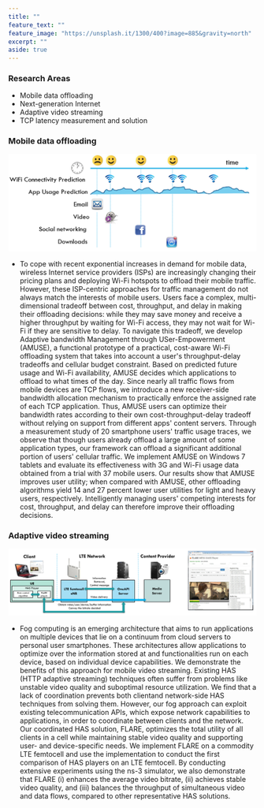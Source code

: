 ```yaml
---
title: ""
feature_text: ""
feature_image: "https://unsplash.it/1300/400?image=885&gravity=north"
excerpt: ""
aside: true
---
```

### Research Areas
* Mobile data offloading
* Next-generation Internet
* Adaptive video streaming
* TCP latency measurement and solution 

### Mobile data offloading
![amuse](assets/amuse.png "")
* To cope with recent exponential increases in demand for mobile data, wireless Internet service providers (ISPs) are increasingly changing their pricing plans and deploying Wi-Fi hotspots to offload their mobile traffic. However, these ISP-centric approaches for traffic management do not always match the interests of mobile users. Users face a complex, multi-dimensional tradeoff between cost, throughput, and delay in making their offloading decisions: while they may save money and receive a higher throughput by waiting for Wi-Fi access, they may not wait for Wi-Fi if they are sensitive to delay. To navigate this tradeoff, we develop Adaptive bandwidth Management through USer-Empowerment (AMUSE), a functional prototype of a practical, cost-aware Wi-Fi offloading system that takes into account a user's throughput-delay tradeoffs and cellular budget constraint. Based on predicted future usage and Wi-Fi availability, AMUSE decides which applications to offload to what times of the day. Since nearly all traffic flows from mobile devices are TCP flows, we introduce a new receiver-side bandwidth allocation mechanism to practically enforce the assigned rate of each TCP application. Thus, AMUSE users can optimize their bandwidth rates according to their own cost-throughput-delay tradeoff without relying on support from different apps' content servers. Through a measurement study of 20 smartphone users' traffic usage traces, we observe that though users already offload a large amount of some application types, our framework can offload a significant additional portion of users' cellular traffic. We implement AMUSE on Windows 7 tablets and evaluate its effectiveness with 3G and Wi-Fi usage data obtained from a trial with 37 mobile users. Our results show that AMUSE improves user utility; when compared with AMUSE, other offloading algorithms yield 14 and 27 percent lower user utilities for light and heavy users, respectively. Intelligently managing users' competing interests for cost, throughput, and delay can therefore improve their offloading decisions.

### Adaptive video streaming
![flare](assets/flare.png "")
* Fog computing is an emerging architecture that aims to run applications on multiple devices that lie on a continuum from cloud servers to personal user smartphones. These architectures allow applications to optimize over the information stored at and functionalities run on each device, based on individual device capabilities. We demonstrate the benefits of this approach for mobile video streaming. Existing HAS (HTTP adaptive streaming) techniques often suffer from problems like unstable video quality and suboptimal resource utilization. We find that a lack of coordination prevents both clientand network-side HAS techniques from solving them. However, our fog approach can exploit existing telecommunication APIs, which expose network capabilities to applications, in order to coordinate between clients and the network. Our coordinated HAS solution, FLARE, optimizes the total utility of all clients in a cell while maintaining stable video quality and supporting user- and device-specific needs. We implement FLARE on a commodity LTE femtocell and use the implementation to conduct the first comparison of HAS players on an LTE femtocell. By conducting extensive experiments using the ns-3 simulator, we also demonstrate that FLARE (i) enhances the average video bitrate, (ii) achieves stable video quality, and (iii) balances the throughput of simultaneous video and data flows, compared to other representative HAS solutions.
